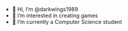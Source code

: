 - 👋 Hi, I’m @darkwings1989
- 👀 I’m interested in creating games
- 🌱 I’m currently a Computer Science student

<!---
darkwings1989/darkwings1989 is a ✨ special ✨ repository because its `README.md` (this file) appears on your GitHub profile.
You can click the Preview link to take a look at your changes.
--->

